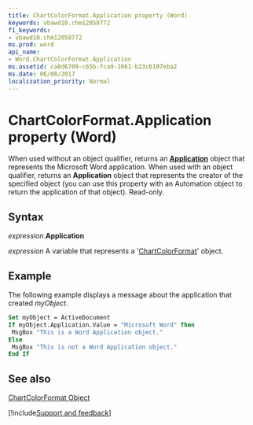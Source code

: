 ```yaml
---
title: ChartColorFormat.Application property (Word)
keywords: vbawd10.chm12058772
f1_keywords:
- vbawd10.chm12058772
ms.prod: word
api_name:
- Word.ChartColorFormat.Application
ms.assetid: ca8d6709-c65b-fca9-1061-b23c6107eba2
ms.date: 06/08/2017
localization_priority: Normal
---
```



# ChartColorFormat.Application property (Word)

When used without an object qualifier, returns an  **[Application](Word.Application.md)** object that represents the Microsoft Word application. When used with an object qualifier, returns an **Application** object that represents the creator of the specified object (you can use this property with an Automation object to return the application of that object). Read-only.


## Syntax

_expression_.**Application**

_expression_ A variable that represents a '[ChartColorFormat](Word.ChartColorFormat.md)' object.


## Example

The following example displays a message about the application that created _myObject_.


```vb
Set myObject = ActiveDocument 
If myObject.Application.Value = "Microsoft Word" Then 
 MsgBox "This is a Word Application object." 
Else 
 MsgBox "This is not a Word Application object." 
End If
```


## See also


[ChartColorFormat Object](Word.ChartColorFormat.md)

[!include[Support and feedback](~/includes/feedback-boilerplate.md)]